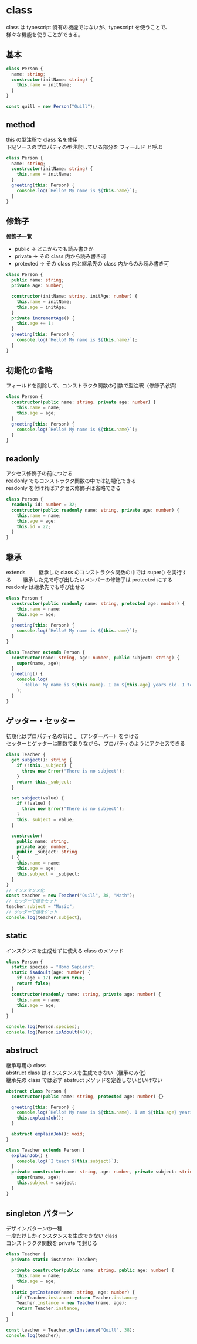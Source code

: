 # class

class は typescript 特有の機能ではないが、typescript を使うことで、  
様々な機能を使うことができる。

## 基本

```typescript
class Person {
  name: string;
  constructor(initName: string) {
    this.name = initName;
  }
}

const quill = new Person("Quill");
```

## method

this の型注釈で class 名を使用  
下記ソースのプロパティの型注釈している部分を フィールド と呼ぶ

```typescript
class Person {
  name: string;
  constructor(initName: string) {
    this.name = initName;
  }
  greeting(this: Person) {
    console.log(`Hello! My name is ${this.name}`);
  }
}
```

## 修飾子

**修飾子一覧**

- public → どこからでも読み書きか
- private → その class 内から読み書き可
- protected → その class 内と継承先の class 内からのみ読み書き可

```typescript
class Person {
  public name: string;
  private age: number;

  constructor(initName: string, initAge: number) {
    this.name = initName;
    this.age = initAge;
  }
  private incrementAge() {
    this.age += 1;
  }
  greeting(this: Person) {
    console.log(`Hello! My name is ${this.name}`);
  }
}
```

## 初期化の省略

フィールドを削除して、コンストラクタ関数の引数で型注釈（修飾子必須）

```typescript
class Person {
  constructor(public name: string, private age: number) {
    this.name = name;
    this.age = age;
  }
  greeting(this: Person) {
    console.log(`Hello! My name is ${this.name}`);
  }
}
```

## readonly

アクセス修飾子の前につける  
readonly でもコンストラクタ関数の中では初期化できる  
readonly を付ければアクセス修飾子は省略できる

```typescript
class Person {
  readonly id: number = 32;
  constructor(public readonly name: string, private age: number) {
    this.name = name;
    this.age = age;
    this.id = 22;
  }
}
```

## 継承

extends 　　
継承した class のコンストラクタ関数の中では super() を実行する　　
継承した先で呼び出したいメンバーの修飾子は protected にする　　
readonly は継承先でも呼び出せる

```typescript
class Person {
  constructor(public readonly name: string, protected age: number) {
    this.name = name;
    this.age = age;
  }
  greeting(this: Person) {
    console.log(`Hello! My name is ${this.name}`);
  }
}

class Teacher extends Person {
  constructor(name: string, age: number, public subject: string) {
    super(name, age);
  }
  greeting() {
    console.log(
      `Hello! My name is ${this.name}. I am ${this.age} years old. I teach ${this.subject}`
    );
  }
}
```

## ゲッター・セッター

初期化はプロパティ名の前に \_ （アンダーバー）をつける  
セッターとゲッターは関数でありながら、プロパティのようにアクセスできる

```typescript
class Teacher {
  get subject(): string {
    if (!this._subject) {
      throw new Error("There is no subject");
    }
    return this._subject;
  }

  set subject(value) {
    if (!value) {
      throw new Error("There is no subject");
    }
    this._subject = value;
  }

  constructor(
    public name: string,
    private age: number,
    public _subject: string
  ) {
    this.name = name;
    this.age = age;
    this.subject = _subject;
  }
}
// インスタンス化
const teacher = new Teacher("Quill", 38, "Math");
// セッターで値をセット
teacher.subject = "Music";
// ゲッターで値をゲット
console.log(teacher.subject);
```

## static

インスタンスを生成せずに使える class のメソッド

```typescript
class Person {
  static species = "Homo Sapiens";
  static isAdoult(age: number) {
    if (age > 17) return true;
    return false;
  }
  constructor(readonly name: string, private age: number) {
    this.name = name;
    this.age = age;
  }
}

console.log(Person.species);
console.log(Person.isAdoult(40));
```

## abstruct

継承専用の class  
abstruct class はインスタンスを生成できない（継承のみ化）  
継承先の class では必ず abstruct メソッドを定義しないといけない

```typescript
abstract class Person {
  constructor(public name: string, protected age: number) {}

  greeting(this: Person) {
    console.log(`Hello! My name is ${this.name}. I am ${this.age} years old.`);
    this.explainJob();
  }

  abstract explainJob(): void;
}

class Teacher extends Person {
  explainJob() {
    console.log(`I teach ${this.subject}`);
  }
  private constructor(name: string, age: number, private subject: string) {
    super(name, age);
    this.subject = subject;
  }
}
```

## singleton パターン

デザインパターンの一種  
一度だけしかインスタンスを生成できない class  
コンストラクタ関数を private で封じる

```typescript
class Teacher {
  private static instance: Teacher;

  private constructor(public name: string, public age: number) {
    this.name = name;
    this.age = age;
  }
  static getInstance(name: string, age: number) {
    if (Teacher.instance) return Teacher.instance;
    Teacher.instance = new Teacher(name, age);
    return Teacher.instance;
  }
}

const teacher = Teacher.getInstance("Quill", 38);
console.log(teacher);
```
